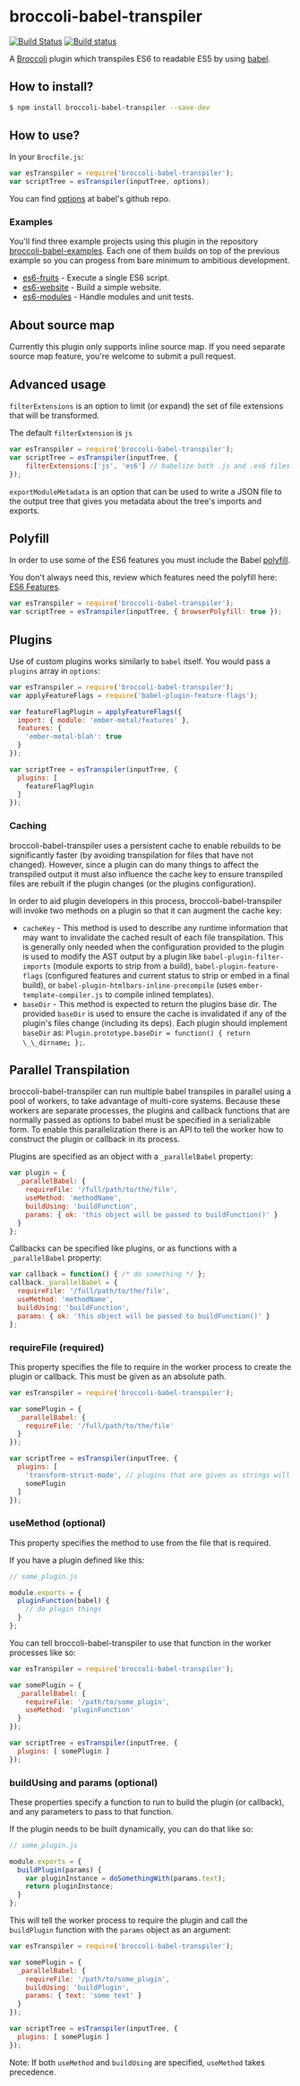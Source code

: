 # broccoli-babel-transpiler

[![Build Status](https://travis-ci.org/babel/broccoli-babel-transpiler.svg?branch=master)](https://travis-ci.org/babel/broccoli-babel-transpiler)
[![Build status](https://ci.appveyor.com/api/projects/status/a0nbd84m1x4y5fp5?svg=true)](https://ci.appveyor.com/project/embercli/broccoli-babel-transpiler)


A [Broccoli](https://github.com/broccolijs/broccoli) plugin which
transpiles ES6 to readable ES5 by using [babel](https://github.com/babel/babel).

## How to install?

```sh
$ npm install broccoli-babel-transpiler --save-dev
```

## How to use?

In your `Brocfile.js`:

```js
var esTranspiler = require('broccoli-babel-transpiler');
var scriptTree = esTranspiler(inputTree, options);
```

You can find [options](https://babeljs.io/docs/usage/options) at babel's
github repo.

### Examples

You'll find three example projects using this plugin in the repository [broccoli-babel-examples](https://github.com/givanse/broccoli-babel-examples).
Each one of them builds on top of the previous example so you can progess from bare minimum to ambitious development.

 * [es6-fruits](https://github.com/givanse/broccoli-babel-examples/tree/master/es6-fruits) - Execute a single ES6 script.
 * [es6-website](https://github.com/givanse/broccoli-babel-examples/tree/master/es6-website) - Build a simple website.
 * [es6-modules](https://github.com/givanse/broccoli-babel-examples/tree/master/es6-modules) - Handle modules and unit tests.

## About source map

Currently this plugin only supports inline source map. If you need
separate source map feature, you're welcome to submit a pull request.

## Advanced usage

`filterExtensions` is an option to limit (or expand) the set of file extensions that will be transformed.

The default `filterExtension` is `js`

```js
var esTranspiler = require('broccoli-babel-transpiler');
var scriptTree = esTranspiler(inputTree, {
    filterExtensions:['js', 'es6'] // babelize both .js and .es6 files
});
```

`exportModuleMetadata` is an option that can be used to write a JSON file to the output tree that gives you metadata about the tree's imports and exports.

## Polyfill

In order to use some of the ES6 features you must include the Babel [polyfill](http://babeljs.io/docs/usage/polyfill/#usage-in-browser).

You don't always need this, review which features need the polyfill here: [ES6 Features](https://babeljs.io/docs/learn-es6).

```js
var esTranspiler = require('broccoli-babel-transpiler');
var scriptTree = esTranspiler(inputTree, { browserPolyfill: true });
```

## Plugins

Use of custom plugins works similarly to `babel` itself. You would pass a `plugins` array in `options`:

```js
var esTranspiler = require('broccoli-babel-transpiler');
var applyFeatureFlags = require('babel-plugin-feature-flags');

var featureFlagPlugin = applyFeatureFlags({
  import: { module: 'ember-metal/features' },
  features: {
    'ember-metal-blah': true
  }
});

var scriptTree = esTranspiler(inputTree, {
  plugins: [
    featureFlagPlugin
  ]
});
```

### Caching

broccoli-babel-transpiler uses a persistent cache to enable rebuilds to be significantly faster (by avoiding transpilation for files that have not changed).
However, since a plugin can do many things to affect the transpiled output it must also influence the cache key to ensure transpiled files are rebuilt
if the plugin changes (or the plugins configuration).

In order to aid plugin developers in this process, broccoli-babel-transpiler will invoke two methods on a plugin so that it can augment the cache key:

* `cacheKey` - This method is used to describe any runtime information that may want to invalidate the cached result of each file transpilation. This is
  generally only needed when the configuration provided to the plugin is used to modify the AST output by a plugin like `babel-plugin-filter-imports` (module
  exports to strip from a build), `babel-plugin-feature-flags` (configured features and current status to strip or embed in a final build), or
  `babel-plugin-htmlbars-inline-precompile` (uses `ember-template-compiler.js` to compile inlined templates).
* `baseDir` - This method is expected to return the plugins base dir. The provided `baseDir` is used to ensure the cache is invalidated if any of the
  plugin's files change (including its deps). Each plugin should implement `baseDir` as: `Plugin.prototype.baseDir = function() { return \_\_dirname; };`.

## Parallel Transpilation

broccoli-babel-transpiler can run multiple babel transpiles in parallel using a pool of workers, to take advantage of multi-core systems.
Because these workers are separate processes, the plugins and callback functions that are normally passed as options to babel must be specified in a serializable form.
To enable this parallelization there is an API to tell the worker how to construct the plugin or callback in its process.

Plugins are specified as an object with a `_parallelBabel` property:

```js
var plugin = {
  _parallelBabel: {
    requireFile: '/full/path/to/the/file',
    useMethod: 'methodName',
    buildUsing: 'buildFunction',
    params: { ok: 'this object will be passed to buildFunction()' }
  }
};
```

Callbacks can be specified like plugins, or as functions with a `_parallelBabel` property:

```js
var callback = function() { /* do something */ };
callback._parallelBabel = {
  requireFile: '/full/path/to/the/file',
  useMethod: 'methodName',
  buildUsing: 'buildFunction',
  params: { ok: 'this object will be passed to buildFunction()' }
};
```

### requireFile (required)

This property specifies the file to require in the worker process to create the plugin or callback.
This must be given as an absolute path.

```js
var esTranspiler = require('broccoli-babel-transpiler');

var somePlugin = {
  _parallelBabel: {
    requireFile: '/full/path/to/the/file'
  }
});

var scriptTree = esTranspiler(inputTree, {
  plugins: [
    'transform-strict-mode', // plugins that are given as strings will automatically be parallelized
    somePlugin
  ]
});
```

### useMethod (optional)

This property specifies the method to use from the file that is required.

If you have a plugin defined like this:

```js
// some_plugin.js

module.exports = {
  pluginFunction(babel) {
    // do plugin things
  }
};
```

You can tell broccoli-babel-transpiler to use that function in the worker processes like so:

```js
var esTranspiler = require('broccoli-babel-transpiler');

var somePlugin = {
  _parallelBabel: {
    requireFile: '/path/to/some_plugin',
    useMethod: 'pluginFunction'
  }
});

var scriptTree = esTranspiler(inputTree, {
  plugins: [ somePlugin ]
});
```

### buildUsing and params (optional)

These properties specify a function to run to build the plugin (or callback), and any parameters
to pass to that function.

If the plugin needs to be built dynamically, you can do that like so:

```js
// some_plugin.js

module.exports = {
  buildPlugin(params) {
    var pluginInstance = doSomethingWith(params.text);
    return pluginInstance;
  }
};
```

This will tell the worker process to require the plugin and call the `buildPlugin` function with the `params` object as an argument:

```js
var esTranspiler = require('broccoli-babel-transpiler');

var somePlugin = {
  _parallelBabel: {
    requireFile: '/path/to/some_plugin',
    buildUsing: 'buildPlugin',
    params: { text: 'some text' }
  }
});

var scriptTree = esTranspiler(inputTree, {
  plugins: [ somePlugin ]
});
```

Note: If both `useMethod` and `buildUsing` are specified, `useMethod` takes precedence.
